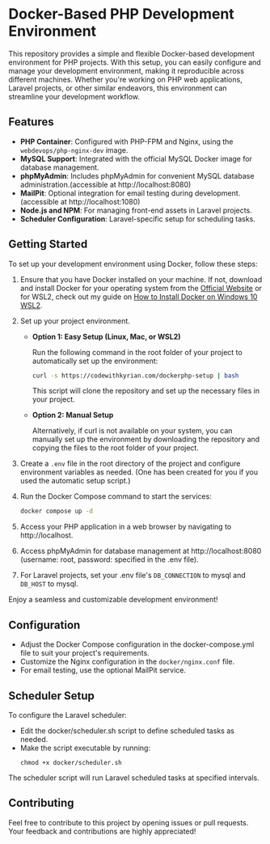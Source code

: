 # Docker-Based PHP Development Environment

This repository provides a simple and flexible Docker-based development environment for PHP projects. With this setup,
you can easily configure and manage your development environment, making it reproducible across different machines.
Whether you're working on PHP web applications, Laravel projects, or other similar endeavors, this environment can
streamline your development workflow.

## Features

- **PHP Container**: Configured with PHP-FPM and Nginx, using the `webdevops/php-nginx-dev` image.
- **MySQL Support**: Integrated with the official MySQL Docker image for database management.
- **phpMyAdmin**: Includes phpMyAdmin for convenient MySQL database administration.(accessible at http://localhost:8080)
- **MailPit**: Optional integration for email testing during development. (accessible at http://localhost:1080)
- **Node.js and NPM**: For managing front-end assets in Laravel projects.
- **Scheduler Configuration**: Laravel-specific setup for scheduling tasks.

## Getting Started

To set up your development environment using Docker, follow these steps:

1. Ensure that you have Docker installed on your machine. If not, download and install Docker for your operating system
   from the [Official Website](https://docs.docker.com/engine/install/) or for WSL2, check out my guide
   on [How to Install Docker on Windows 10 WSL2](https://codewithkyrian.com/p/how-to-install-docker-in-wsl2-without-docker-desktop).

2. Set up your project environment.

    - **Option 1: Easy Setup (Linux, Mac, or WSL2)**

      Run the following command in the root folder of your project to automatically set up the environment:

       ```sh
       curl -s https://codewithkyrian.com/dockerphp-setup | bash
       ```

      This script will clone the repository and set up the necessary files in your project.

    - **Option 2: Manual Setup**

      Alternatively, if curl is not available on your system, you can manually set up the environment by downloading
      the
      repository and copying the files to the root folder of your project.

3. Create a `.env` file in the root directory of the project and configure environment variables as needed. (One has
   been created for you if you used the automatic setup script.)

4. Run the Docker Compose command to start the services:

   ```bash
   docker compose up -d
    ```
5. Access your PHP application in a web browser by navigating to http://localhost.

6. Access phpMyAdmin for database management at http://localhost:8080 (username: root, password: specified in the .env
   file).

7. For Laravel projects, set your .env file's `DB_CONNECTION` to mysql and `DB_HOST` to mysql.

Enjoy a seamless and customizable development environment!

## Configuration

- Adjust the Docker Compose configuration in the docker-compose.yml file to suit your project's requirements.
- Customize the Nginx configuration in the `docker/nginx.conf` file.
- For email testing, use the optional MailPit service.

## Scheduler Setup

To configure the Laravel scheduler:

- Edit the docker/scheduler.sh script to define scheduled tasks as needed.
- Make the script executable by running:
   ```
   chmod +x docker/scheduler.sh
   ```

The scheduler script will run Laravel scheduled tasks at specified intervals.

## Contributing

Feel free to contribute to this project by opening issues or pull requests. Your feedback and contributions are highly
appreciated!
